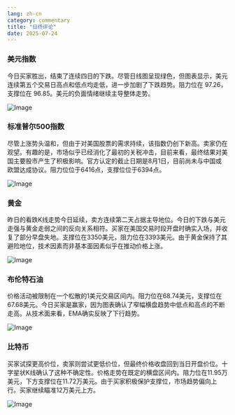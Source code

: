 ```yaml
---
lang: zh-cn
category: commentary
title: "日终评论"
date: 2025-07-24
---
```


### 美元指数

今日买家胜出，结束了连续四日的下跌。尽管日线图呈现绿色，但图表显示，美元连续第五个交易日高点和低点均走低，进一步加剧了下跌趋势。阻力位在 97.26，支撑位在 96.85。美元的负面情绪继续主导整体走势。

![Image](https://markleighedu.github.io/img/Jul-2025/24-Jul-2025/usdindex.jpg)

### 标准普尔500指数

尽管上涨势头温和，但由于对美国股票的需求持续，该指数仍创下新高。卖家仍在观望。有趣的是，市场似乎已经消化了最初的关税冲击，目前来看，最终结果对美国主要股市产生了积极影响。官方认定的截止日期是8月1日，目前尚未与中国或欧盟达成协议。阻力位位于6416点，支撑位位于6394点。

![Image](https://markleighedu.github.io/img/Jul-2025/24-Jul-2025/sp500.jpg)

### 黄金

昨日的看跌K线走势今日延续，卖方连续第二天占据主导地位。今日的下跌与美元走强与黄金走弱之间的反向关系相符。买家在美国交易时段开盘时确实入场，并收复了部分早盘失地。支撑位在3350美元，阻力位在3393美元。由于黄金保持了其避险地位，技术因素而非基本面因素似乎在推动价格上涨。

![Image](https://markleighedu.github.io/img/Jul-2025/24-Jul-2025/gold.jpg)

### 布伦特石油

价格活动被限制在一个松散的1美元交易区间内。阻力位在68.74美元，支撑位在67.68美元。今日买家是赢家，因为图表确认了窄幅横盘趋势中低点和高点的不断走高。从技术面来看，EMA确实反映了下行趋势。

![Image](https://markleighedu.github.io/img/Jul-2025/24-Jul-2025/brentoil.jpg)

### 比特币

买家试探更高价位，卖家则尝试更低价位，但最终价格收盘回到当日开盘价位。十字星状K线确认了这种不确定性。价格走势在既定的横盘区间内。阻力位在11.95万美元，下方支撑位在11.72万美元。由于买家积极保护支撑位，市场趋势偏向上行。买家继续瞄准12万美元上方。

![Image](https://markleighedu.github.io/img/Jul-2025/24-Jul-2025/bitcoin.jpg)

